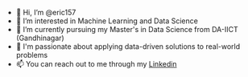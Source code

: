 - 👋 Hi, I’m @eric157
- 👀 I’m interested in Machine Learning and Data Science
- 🌱 I’m currently pursuing my Master's in Data Science from DA-IICT (Gandhinagar)
- 💼 I'm passionate about applying data-driven solutions to real-world problems
- 📫 You can reach out to me through my [Linkedin](https://www.linkedin.com/in/eric-peter-thomas/)

<!---
eric157/eric157 is a ✨ special ✨ repository because its `README.md` (this file) appears on your GitHub profile.
You can click the Preview link to take a look at your changes.
--->
